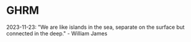 # GHRM

2023-11-23: "We are like islands in the sea, separate on the surface but connected in the deep." - William James